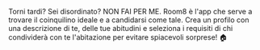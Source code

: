 Torni tardi? Sei disordinato? NON FAI PER ME.
Room8 è l'app che serve a trovare il coinquilino ideale e a candidarsi come tale.
Crea un profilo con una descrizione di te, delle tue abitudini e seleziona i requisiti di chi condividerà con te l'abitazione per evitare spiacevoli sorprese! 🏠
